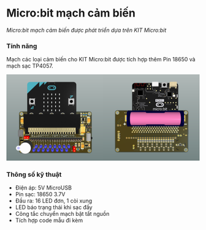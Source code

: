 # Micro:bit mạch cảm biến
*Micro:bit mạch cảm biến được phát triển dựa trên KIT Micro:bit*

### Tính năng
Mạch các loại cảm biến cho KIT Micro:bit được tích hợp thêm Pin 18650 và mạch sạc TP4057.

![Micro:bit mạch cảm biến](/images/image-01.png)

### Thông số kỹ thuật
- Điện áp: 5V MicroUSB
- Pin sạc: 18650 3.7V 
- Đầu ra: 16 LED đơn, 1 còi xung
- LED báo trạng thái khi sạc đầy
- Công tắc chuyển mạch bật tắt nguồn
- Tích hợp code mẫu đi kèm